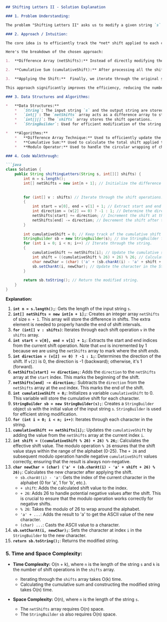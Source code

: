 ```markdown
## Shifting Letters II - Solution Explanation

### 1. Problem Understanding:

The problem "Shifting Letters II" asks us to modify a given string `s` based on a series of shift operations defined in a 2D array `shifts`. Each shift operation in `shifts` is represented as `[start, end, direction]`. This means that for the substring of `s` from index `start` to `end` (inclusive), each character should be shifted either forward (direction 1) or backward (direction 0) by one position in the alphabet. After applying all the shifts, we need to return the modified string.  The shifting is circular, meaning that 'z' shifted forward becomes 'a', and 'a' shifted backward becomes 'z'.

### 2. Approach / Intuition:

The core idea is to efficiently track the *net* shift applied to each character in the string.  A naive approach of directly applying each shift operation to the corresponding substring would lead to a high time complexity (O(n*k) where n is string length and k is number of shifts).  Instead, we use a technique called "difference array" to efficiently calculate the cumulative shift for each position.

Here's the breakdown of the chosen approach:

1.  **Difference Array (netShifts):** Instead of directly modifying the string for each shift operation, we create an auxiliary array `netShifts` to store the *changes* in shift values at specific indices.  When a shift operation `[start, end, direction]` is encountered, we increment `netShifts[start]` by `direction` and decrement `netShifts[end + 1]` by `direction`.  This encodes the fact that the characters from index `start` to `end` are affected by the shift specified by `direction`.

2.  **Cumulative Sum (cumulativeShift):** After processing all the shift operations, we compute a cumulative sum of the `netShifts` array. This gives us the total shift that needs to be applied to each character in the string.  For example, `cumulativeShift[i]` will contain the cumulative shift amount that needs to be applied to character at index `i`.

3.  **Applying the Shift:**  Finally, we iterate through the original string `s`, and for each character, we apply the corresponding cumulative shift.  We perform a modulo operation (`% 26`) to handle the circular wrapping of the alphabet (e.g., 'z' shifted by 1 becomes 'a').  A double modulo operation `((cumulativeShift % 26) + 26) % 26` is used to handle negative cumulative shifts correctly in java.

This approach significantly improves the efficiency, reducing the number of operations from O(n*k) to O(n+k) by applying the shift operations in O(k) time and calculating cumulative shifts and constructing the modified string in O(n) time.

### 3. Data Structures and Algorithms:

*   **Data Structures:**
    *   `String`: The input string `s` and the output string are stored as strings.
    *   `int[]`: The `netShifts` array acts as a difference array to store shift changes.
    *   `int[][]`: The `shifts` array stores the shift operations.
    *   `StringBuilder`: Used for efficient modification of the string.

*   **Algorithms:**
    *   **Difference Array Technique:** Used to efficiently update the shift values for a range of indices.
    *   **Cumulative Sum:** Used to calculate the total shift applied to each character.
    *   **Modulo Operator:** Used to handle the circular wrapping of characters in the alphabet.

### 4. Code Walkthrough:

```java
class Solution {
    public String shiftingLetters(String s, int[][] shifts) {
        int n = s.length();
        int[] netShifts = new int[n + 1]; // Initialize the difference array. Size is n+1 to handle shifts ending at the last index.
        
        
        for (int[] v : shifts) // Iterate through the shift operations.
        {
            int start = v[0], end = v[1] + 1; // Extract start and end indices (end is exclusive in the difference array).
            int direction = (v[2] == 0) ? -1 : 1; // Determine the direction of the shift (-1 for backward, 1 for forward).
            netShifts[start] += direction; // Increment the shift at the start index.
            netShifts[end] -= direction; // Decrement the shift after the end index.
        }
        
        int cumulativeShift = 0; // Keep track of the cumulative shift as we iterate through the string.
        StringBuilder sb = new StringBuilder(s); // Use StringBuilder for efficient string modification.
        for (int i = 0; i < n; i++) // Iterate through the string.
        {
            cumulativeShift += netShifts[i]; // Update the cumulative shift.
            int shift = ((cumulativeShift % 26) + 26) % 26; // Calculate the effective shift value (handles negative values correctly).
            char newChar = (char) ('a' + (sb.charAt(i) - 'a' + shift + 26) % 26); // Calculate the new character after applying the shift.
            sb.setCharAt(i, newChar); // Update the character in the StringBuilder.
        }
        
        return sb.toString(); // Return the modified string.
    }
}
```

**Explanation:**

1.  **`int n = s.length();`**: Gets the length of the input string `s`.
2.  **`int[] netShifts = new int[n + 1];`**: Creates an integer array `netShifts` of size `n + 1`. This array will store the difference in shifts.  The extra element is needed to properly handle the end of shift intervals.
3.  **`for (int[] v : shifts)`**:  Iterates through each shift operation `v` in the `shifts` array.
4.  **`int start = v[0], end = v[1] + 1;`**: Extracts the start and end indices from the current shift operation. Note that `end` is incremented by 1 because we are using the `netShifts` array to mark where the shift *ends*.
5.  **`int direction = (v[2] == 0) ? -1 : 1;`**: Determines the direction of the shift. If `v[2]` is 0, the direction is -1 (backward); otherwise, it's 1 (forward).
6.  **`netShifts[start] += direction;`**:  Adds the `direction` to the `netShifts` array at the `start` index.  This marks the beginning of the shift.
7.  **`netShifts[end] -= direction;`**:  Subtracts the `direction` from the `netShifts` array at the `end` index. This marks the end of the shift.
8.  **`int cumulativeShift = 0;`**: Initializes a variable `cumulativeShift` to 0. This variable will store the cumulative shift for each character.
9.  **`StringBuilder sb = new StringBuilder(s);`**: Creates a `StringBuilder` object `sb` with the initial value of the input string `s`.  `StringBuilder` is used for efficient string modification.
10. **`for (int i = 0; i < n; i++)`**:  Iterates through each character in the string.
11. **`cumulativeShift += netShifts[i];`**:  Updates the `cumulativeShift` by adding the value from the `netShifts` array at the current index `i`.
12. **`int shift = ((cumulativeShift % 26) + 26) % 26;`**: Calculates the effective shift value. The modulo operation `% 26` ensures that the shift value stays within the range of the alphabet (0-25).  The `+ 26` and subsequent modulo operation handle negative `cumulativeShift` values correctly, ensuring that the result is always non-negative.
13. **`char newChar = (char) ('a' + (sb.charAt(i) - 'a' + shift + 26) % 26);`**: Calculates the new character after applying the shift.
    *   `sb.charAt(i) - 'a'`: Gets the index of the current character in the alphabet (0 for 'a', 1 for 'b', etc.).
    *   `+ shift`: Adds the calculated shift value to the index.
    *   `+ 26`: Adds 26 to handle potential negative values after the shift. This is crucial to ensure that the modulo operation works correctly for negative shifts.
    *   `% 26`: Takes the modulo of 26 to wrap around the alphabet.
    *   `'a' + ...`: Adds the result to 'a' to get the ASCII value of the new character.
    *   `(char) ...`: Casts the ASCII value to a character.
14. **`sb.setCharAt(i, newChar);`**:  Sets the character at index `i` in the `StringBuilder` to the new character.
15. **`return sb.toString();`**:  Returns the modified string.

### 5. Time and Space Complexity:

*   **Time Complexity:** O(n + k), where `n` is the length of the string `s` and `k` is the number of shift operations in the `shifts` array.
    *   Iterating through the `shifts` array takes O(k) time.
    *   Calculating the cumulative sum and constructing the modified string takes O(n) time.

*   **Space Complexity:** O(n), where `n` is the length of the string `s`.
    *   The `netShifts` array requires O(n) space.
    *   The `StringBuilder` `sb` also requires O(n) space.
